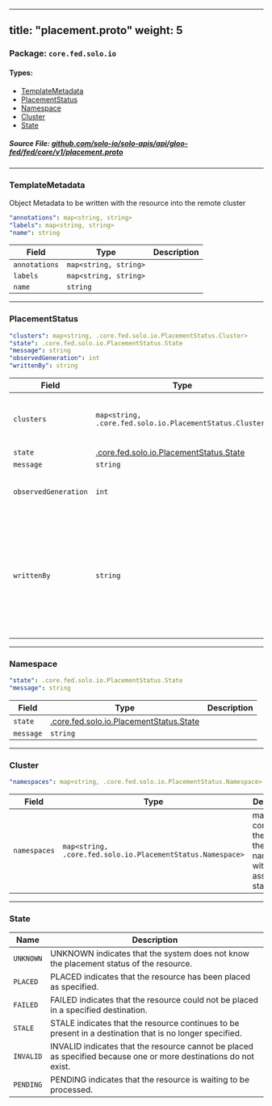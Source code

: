 
---
title: "placement.proto"
weight: 5
---

<!-- Code generated by solo-kit. DO NOT EDIT. -->


### Package: `core.fed.solo.io` 
#### Types:


- [TemplateMetadata](#templatemetadata)
- [PlacementStatus](#placementstatus)
- [Namespace](#namespace)
- [Cluster](#cluster)
- [State](#state)
  



##### Source File: [github.com/solo-io/solo-apis/api/gloo-fed/fed/core/v1/placement.proto](https://github.com/solo-io/solo-apis/blob/master/api/gloo-fed/fed/core/v1/placement.proto)





---
### TemplateMetadata

 
Object Metadata to be written with the resource into the remote cluster

```yaml
"annotations": map<string, string>
"labels": map<string, string>
"name": string

```

| Field | Type | Description |
| ----- | ---- | ----------- | 
| `annotations` | `map<string, string>` |  |
| `labels` | `map<string, string>` |  |
| `name` | `string` |  |




---
### PlacementStatus



```yaml
"clusters": map<string, .core.fed.solo.io.PlacementStatus.Cluster>
"state": .core.fed.solo.io.PlacementStatus.State
"message": string
"observedGeneration": int
"writtenBy": string

```

| Field | Type | Description |
| ----- | ---- | ----------- | 
| `clusters` | `map<string, .core.fed.solo.io.PlacementStatus.Cluster>` | map containing the name of the cluster, with the associated Cluster namespaces. |
| `state` | [.core.fed.solo.io.PlacementStatus.State](../placement.proto.sk/#state) |  |
| `message` | `string` |  |
| `observedGeneration` | `int` | metadata.Generation of the resource which has been processed. |
| `writtenBy` | `string` | A field indicating the entity responsible for writing this status. This is useful for determining if the pod has been restarted since the resource was processed. Typically this value will be set to metadata.name of the pod. |




---
### Namespace



```yaml
"state": .core.fed.solo.io.PlacementStatus.State
"message": string

```

| Field | Type | Description |
| ----- | ---- | ----------- | 
| `state` | [.core.fed.solo.io.PlacementStatus.State](../placement.proto.sk/#state) |  |
| `message` | `string` |  |




---
### Cluster



```yaml
"namespaces": map<string, .core.fed.solo.io.PlacementStatus.Namespace>

```

| Field | Type | Description |
| ----- | ---- | ----------- | 
| `namespaces` | `map<string, .core.fed.solo.io.PlacementStatus.Namespace>` | map containing the name of the namespace, with the associated status. |




---
### State



| Name | Description |
| ----- | ----------- | 
| `UNKNOWN` | UNKNOWN indicates that the system does not know the placement status of the resource. |
| `PLACED` | PLACED indicates that the resource has been placed as specified. |
| `FAILED` | FAILED indicates that the resource could not be placed in a specified destination. |
| `STALE` | STALE indicates that the resource continues to be present in a destination that is no longer specified. |
| `INVALID` | INVALID indicates that the resource cannot be placed as specified because one or more destinations do not exist. |
| `PENDING` | PENDING indicates that the resource is waiting to be processed. |





<!-- Start of HubSpot Embed Code -->
<script type="text/javascript" id="hs-script-loader" async defer src="//js.hs-scripts.com/5130874.js"></script>
<!-- End of HubSpot Embed Code -->
